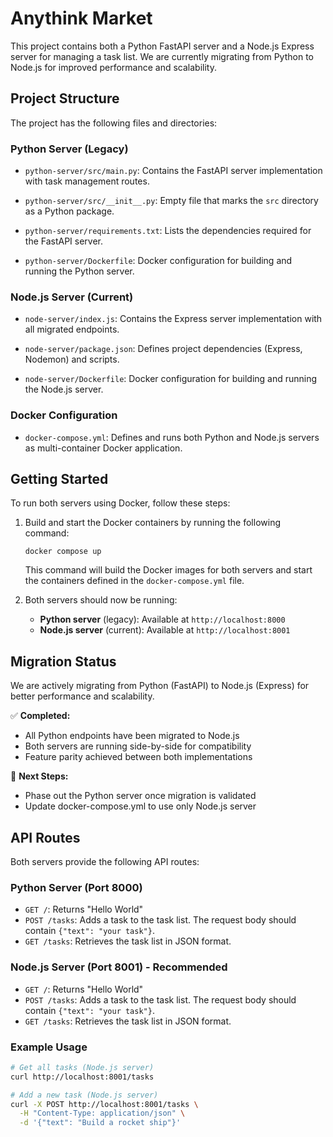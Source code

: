 # Anythink Market

This project contains both a Python FastAPI server and a Node.js Express server for managing a task list. We are currently migrating from Python to Node.js for improved performance and scalability.

## Project Structure


The project has the following files and directories:

### Python Server (Legacy)

- `python-server/src/main.py`: Contains the FastAPI server implementation with task management routes.

- `python-server/src/__init__.py`: Empty file that marks the `src` directory as a Python package.

- `python-server/requirements.txt`: Lists the dependencies required for the FastAPI server.

- `python-server/Dockerfile`: Docker configuration for building and running the Python server.

### Node.js Server (Current)

- `node-server/index.js`: Contains the Express server implementation with all migrated endpoints.

- `node-server/package.json`: Defines project dependencies (Express, Nodemon) and scripts.

- `node-server/Dockerfile`: Docker configuration for building and running the Node.js server.

### Docker Configuration

- `docker-compose.yml`: Defines and runs both Python and Node.js servers as multi-container Docker application.

## Getting Started

To run both servers using Docker, follow these steps:

1. Build and start the Docker containers by running the following command:

   ```shell
   docker compose up
   ```

   This command will build the Docker images for both servers and start the containers defined in the `docker-compose.yml` file.

2. Both servers should now be running:
   - **Python server** (legacy): Available at `http://localhost:8000`
   - **Node.js server** (current): Available at `http://localhost:8001`

## Migration Status

We are actively migrating from Python (FastAPI) to Node.js (Express) for better performance and scalability. 

✅ **Completed:**
- All Python endpoints have been migrated to Node.js
- Both servers are running side-by-side for compatibility
- Feature parity achieved between both implementations

🔄 **Next Steps:**
- Phase out the Python server once migration is validated
- Update docker-compose.yml to use only Node.js server

## API Routes

Both servers provide the following API routes:

### Python Server (Port 8000)
- `GET /`: Returns "Hello World"
- `POST /tasks`: Adds a task to the task list. The request body should contain `{"text": "your task"}`.
- `GET /tasks`: Retrieves the task list in JSON format.

### Node.js Server (Port 8001) - **Recommended**
- `GET /`: Returns "Hello World"
- `POST /tasks`: Adds a task to the task list. The request body should contain `{"text": "your task"}`.
- `GET /tasks`: Retrieves the task list in JSON format.

### Example Usage

```bash
# Get all tasks (Node.js server)
curl http://localhost:8001/tasks

# Add a new task (Node.js server)
curl -X POST http://localhost:8001/tasks \
  -H "Content-Type: application/json" \
  -d '{"text": "Build a rocket ship"}'
```
